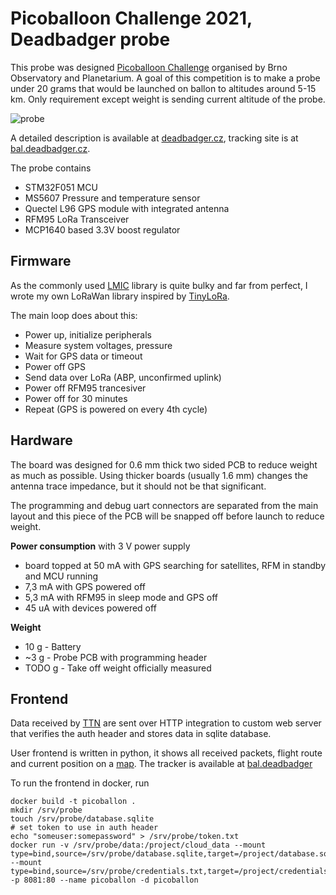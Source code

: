 Picoballoon Challenge 2021, Deadbadger probe
============================================

This probe was designed [Picoballoon Challenge](https://www.hvezdarna.cz/novinky/picoballoon-challenge-2021/)
organised by Brno Observatory and Planetarium. A goal of this competition
is to make a probe under 20 grams that would be launched on ballon to altitudes
around 5-15 km. Only requirement except weight is sending current altitude of the probe.

![probe](img/probe.jpg)

A detailed description is available at [deadbadger.cz](https://deadbadger.cz/projects/picoballoon-2021),
tracking site is at [bal.deadbadger.cz](https://bal.deadbadger.cz).

The probe contains
  * STM32F051 MCU
  * MS5607 Pressure and temperature sensor
  * Quectel L96 GPS module with integrated antenna
  * RFM95 LoRa Transceiver
  * MCP1640 based 3.3V boost regulator

Firmware
--------
As the commonly used [LMIC](https://github.com/matthijskooijman/arduino-lmic/tree/master/src)
library is quite bulky and far from perfect, I wrote my own LoRaWan library
inspired by [TinyLoRa](https://github.com/adafruit/TinyLoRa).

The main loop does about this:
  * Power up, initialize peripherals
  * Measure system voltages, pressure
  * Wait for GPS data or timeout
  * Power off GPS
  * Send data over LoRa (ABP, unconfirmed uplink)
  * Power off RFM95 trancesiver
  * Power off for 30 minutes
  * Repeat (GPS is powered on every 4th cycle)

Hardware
--------
The board was designed for 0.6 mm thick two sided PCB to reduce weight as
much as possible. Using thicker boards (usually 1.6 mm) changes the antenna
trace impedance, but it should not be that significant.

The programming and debug uart connectors are separated from the main layout
and this piece of the PCB will be snapped off before launch to reduce weight.

**Power consumption** with 3 V power supply
  * board topped at 50 mA with GPS searching for satellites, RFM in standby and MCU running
  * 7,3 mA with GPS powered off
  * 5,3 mA with RFM95 in sleep mode and GPS off
  * 45 uA with devices powered off

**Weight**
  * 10 g - Battery
  * ~3 g - Probe PCB with programming header
  * TODO g - Take off weight officially measured

Frontend
--------
Data received by [TTN](https://www.thethingsnetwork.org/) are sent over
HTTP integration to custom web server that verifies the
auth header and stores data in sqlite database.

User frontend is written in python, it shows all received packets, flight route
and current position on a [map](https://api.mapy.cz).
The tracker is available at [bal.deadbadger](https://bal.deadbadger.cz)

To run the frontend in docker, run
```
docker build -t picoballon .
mkdir /srv/probe
touch /srv/probe/database.sqlite
# set token to use in auth header
echo "someuser:somepassword" > /srv/probe/token.txt
docker run -v /srv/probe/data:/project/cloud_data --mount type=bind,source=/srv/probe/database.sqlite,target=/project/database.sqlite --mount type=bind,source=/srv/probe/credentials.txt,target=/project/credentials.txt -p 8081:80 --name picoballon -d picoballon
```
